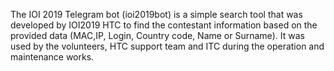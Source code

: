 The IOI 2019 Telegram bot (ioi2019bot) is a simple search tool that was developed by IOI2019 HTC to find the contestant information based on the provided data (MAC,IP, Login, Country code, Name or Surname). It was used by the volunteers, HTC support team and ITC during the operation and maintenance works.
